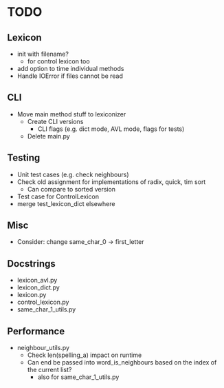 # TODO

## Lexicon
- init with filename?
    - for control lexicon too
- add option to time individual methods
- Handle IOError if files cannot be read

## CLI
- Move main method stuff to lexiconizer
    - Create CLI versions
        - CLI flags (e.g. dict mode, AVL mode, flags for tests)
    - Delete main.py

## Testing
- Unit test cases (e.g. check neighbours)
- Check old assignment for implementations of radix, quick, tim sort
    - Can compare to sorted version
- Test case for ControlLexicon
- merge test_lexicon_dict elsewhere

## Misc
- Consider: change same_char_0 -> first_letter

## Docstrings
- lexicon_avl.py
- lexicon_dict.py
- lexicon.py
- control_lexicon.py
- same_char_1_utils.py

## Performance
- neighbour_utils.py
    - Check len(spelling_a) impact on runtime
    - Can end be passed into word_is_neighbours based on the index of the current list?
        - also for same_char_1_utils.py